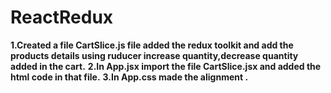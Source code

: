 # ReactRedux 
**1.Created a file CartSlice.js file added the redux toolkit and add the products details using ruducer increase quantity,decrease quantity added in the cart.**
**2.In App.jsx import the file CartSlice.jsx and added the html code in that file.**
**3.In App.css made the alignment .**

